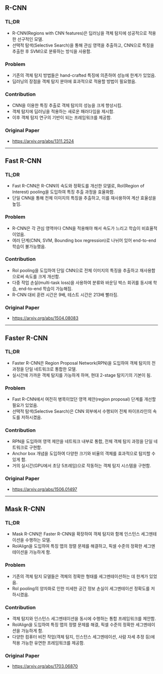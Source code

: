 ## R-CNN

### TL;DR

- R-CNN(Regions with CNN features)은 딥러닝을 객체 탐지에 성공적으로 적용한 선구적인 모델.
- 선택적 탐색(Selective Search)을 통해 관심 영역을 추출하고, CNN으로 특징을 추출한 후 SVM으로 분류하는 방식을 사용함.

### Problem

- 기존의 객체 탐지 방법들은 hand-crafted 특징에 의존하여 성능에 한계가 있었음.
- 딥러닝의 장점을 객체 탐지 분야에 효과적으로 적용할 방법이 필요했음.

### Contribution

- CNN을 이용한 특징 추출로 객체 탐지의 성능을 크게 향상시킴.
- 객체 탐지에 딥러닝을 적용하는 새로운 패러다임을 제시함.
- 이후 객체 탐지 연구의 기반이 되는 프레임워크를 제공함.

### Original Paper

- <https://arxiv.org/abs/1311.2524>

---

## Fast R-CNN

### TL;DR

- Fast R-CNN은 R-CNN의 속도와 정확도를 개선한 모델로, RoI(Region of Interest) pooling을 도입하여 특징 추출 과정을 효율화함.
- 단일 CNN을 통해 전체 이미지의 특징을 추출하고, 이를 재사용하여 계산 효율성을 높임.

### Problem

- R-CNN은 각 관심 영역마다 CNN을 적용해야 해서 속도가 느리고 학습이 비효율적이었음.
- 여러 단계(CNN, SVM, Bounding box regression)로 나뉘어 있어 end-to-end 학습이 불가능했음.

### Contribution

- RoI pooling을 도입하여 단일 CNN으로 전체 이미지의 특징을 추출하고 재사용함으로써 속도를 크게 개선함.
- 다중 작업 손실(multi-task loss)을 사용하여 분류와 바운딩 박스 회귀를 동시에 학습, end-to-end 학습이 가능해짐.
- R-CNN 대비 훈련 시간은 9배, 테스트 시간은 213배 빨라짐.

### Original Paper

- <https://arxiv.org/abs/1504.08083>

---

## Faster R-CNN

### TL;DR

- Faster R-CNN은 Region Proposal Network(RPN)을 도입하여 객체 탐지의 전 과정을 단일 네트워크로 통합한 모델.
- 실시간에 가까운 객체 탐지를 가능하게 하며, 현대 2-stage 탐지기의 기본이 됨.

### Problem

- Fast R-CNN에서 여전히 병목이었던 영역 제안(region proposal) 단계를 개선할 필요가 있었음.
- 선택적 탐색(Selective Search)은 CNN 외부에서 수행되어 전체 파이프라인의 속도를 저하시켰음.

### Contribution

- RPN을 도입하여 영역 제안을 네트워크 내부로 통합, 전체 객체 탐지 과정을 단일 네트워크로 구현함.
- Anchor box 개념을 도입하여 다양한 크기와 비율의 객체를 효과적으로 탐지할 수 있게 함.
- 거의 실시간(GPU에서 초당 5프레임)으로 작동하는 객체 탐지 시스템을 구현함.

### Original Paper

- <https://arxiv.org/abs/1506.01497>

---

## Mask R-CNN

### TL;DR

- Mask R-CNN은 Faster R-CNN을 확장하여 객체 탐지와 함께 인스턴스 세그멘테이션을 수행하는 모델.
- RoIAlign을 도입하여 특징 맵의 정렬 문제를 해결하고, 픽셀 수준의 정확한 세그멘테이션을 가능하게 함.

### Problem

- 기존의 객체 탐지 모델들은 객체의 정확한 형태를 세그멘테이션하는 데 한계가 있었음.
- RoI pooling의 양자화로 인한 미세한 공간 정보 손실이 세그멘테이션 정확도를 저하시켰음.

### Contribution

- 객체 탐지와 인스턴스 세그멘테이션을 동시에 수행하는 통합 프레임워크를 제안함.
- RoIAlign을 도입하여 특징 맵의 정렬 문제를 해결, 픽셀 수준의 정확한 세그멘테이션을 가능하게 함.
- 다양한 컴퓨터 비전 작업(객체 탐지, 인스턴스 세그멘테이션, 사람 자세 추정 등)에 적용 가능한 유연한 프레임워크를 제공함.

### Original Paper

- <https://arxiv.org/abs/1703.06870>
